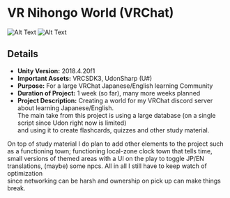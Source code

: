 # VR Nihongo World (VRChat) 
![Alt Text](Images/Ball1.JPG)
![Alt Text](Images/Ball2.JPG)
## Details
- **Unity Version:** 2018.4.20f1
- **Important Assets:** VRCSDK3, UdonSharp (U#)
- **Purpose:** For a large VRChat Japanese/English learning Community
- **Duration of Project:** 1 week (so far), many more weeks planned
- **Project Description:** Creating a world for my VRChat discord server about learning Japanese/English. <br>
The main take from this project is using a large database (on a single script since Udon right now is limited) <br>
and using it to create flashcards, quizzes and other study material.

On top of study material I do plan to add other elements to the project such as a functioning town; functioning local-zone clock town that tells time, <br>
small versions of themed areas with a UI on the play to toggle JP/EN translations, (maybe) some npcs.  All in all I still have to keep watch of optimization <br>
since networking can be harsh and ownership on pick up can make things break.

 
